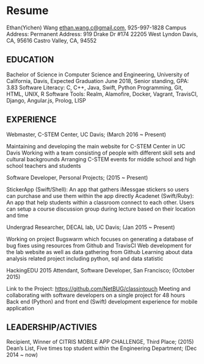 # Resume

Ethan(Yichen) Wang
ethan.wang.c@gmail.com, 925-997-1828
Campus Address:                                                                                                            Permanent Address:
919 Drake Dr #174                                                                                                              22205 West Lyndon
Davis, CA, 95616                                                                                                        Castro Valley, CA, 94552

## EDUCATION

Bachelor of Science in Computer Science and Engineering,
University of California, Davis, Expected Graduation June 2018, Senior standing, GPA: 3.83 
Software Literacy: C, C++, Java, Swift, Python Programming, Git, HTML, UNIX, R
Software Tools: Realm, Alamofire, Docker, Vagrant, TravisCI, Django, Angular.js, Prolog, LISP


## EXPERIENCE
Webmaster, C-STEM Center, UC Davis;                                                                     (March 2016 ~ Present)

Maintaining and developing the main website for C-STEM Center in UC Davis
Working with a team consisting of people with different skill sets and cultural backgrounds
Arranging C-STEM events for middle school and high school teachers and students 

Software Developer, Personal Projects;                                                                        (2015 ~ Present) 

StickerApp (Swift/Shell): An app that gathers iMessgae stickers so users can purchase and use them within the app directly
Acadenet (Swift/Ruby): An app that help students within a classroom connect to each other. Users can setup a course discussion group during lecture based on their location and time 

Undergrad Researcher, DECAL lab, UC Davis;                                                                (Jan 2015 ~ Present)

Working on project Bugswarm which focuses on generating a database of bug fixes using resources from Github and TravisCI
Web development for the lab website as well as data gathering from Github
Learning about data analysis related project including python, sql and data statistic

HackingEDU 2015 Attendant, Software Developer, San Francisco;                                                   (October 2015)

Link to the Project: https://github.com/NetBUG/classintouch
Meeting and collaborating with software developers on a single project for 48 hours 
Back end (Python) and front end (Swift) development experience for mobile application 


## LEADERSHIP/ACTIVIES
Recipient, Winner of CITRIS MOBILE APP CHALLENGE, Third Place;                                                          (2015)
Dean’s List, Five times top student within the Engineering Department;                                        (Dec 2014 ~ now)
